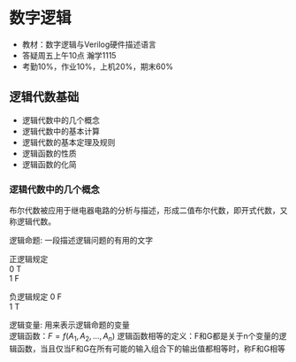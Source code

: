 <!-- 数字逻辑 -->
# 数字逻辑
<meta name="viewport" content="width=device-width, initial-scale=1.0">

- 教材：数字逻辑与Verilog硬件描述语言
- 答疑周五上午10点 瀚学1115
- 考勤10%，作业10%，上机20%，期末60%
  
## 逻辑代数基础
- 逻辑代数中的几个概念
- 逻辑代数中的基本计算
- 逻辑代数的基本定理及规则
- 逻辑函数的性质
- 逻辑函数的化简
  
### 逻辑代数中的几个概念
布尔代数被应用于继电器电路的分析与描述，形成二值布尔代数，即开式代数，又称逻辑代数。  

逻辑命题: 一段描述逻辑问题的有用的文字  

正逻辑规定  
0 T  
1 F  

负逻辑规定
0 F  
1 T

逻辑变量: 用来表示逻辑命题的变量  
逻辑函数：$F=f(A_1,A_2,...,A_n)$
逻辑函数相等的定义：F和G都是关于n个变量的逻辑函数，当且仅当F和G在所有可能的输入组合下的输出值都相等时，称F和G相等  
